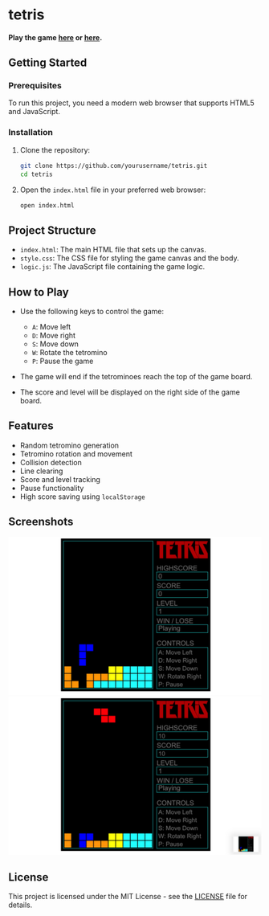 # tetris

#### Play the game [here](garvit-exe.github.io/tetris) or [here](tetris-by-garvit.vercel.app).

## Getting Started

### Prerequisites

To run this project, you need a modern web browser that supports HTML5 and JavaScript.

### Installation

1. Clone the repository:

    ```sh
    git clone https://github.com/yourusername/tetris.git
    cd tetris
    ```

2. Open the `index.html` file in your preferred web browser:

    ```sh
    open index.html
    ```

## Project Structure

- `index.html`: The main HTML file that sets up the canvas.
- `style.css`: The CSS file for styling the game canvas and the body.
- `logic.js`: The JavaScript file containing the game logic.

## How to Play

- Use the following keys to control the game:
  - `A`: Move left
  - `D`: Move right
  - `S`: Move down
  - `W`: Rotate the tetromino
  - `P`: Pause the game

- The game will end if the tetrominoes reach the top of the game board.
- The score and level will be displayed on the right side of the game board.

## Features

- Random tetromino generation
- Tetromino rotation and movement
- Collision detection
- Line clearing
- Score and level tracking
- Pause functionality
- High score saving using `localStorage`

## Screenshots

![Game Screenshot 1](screenshot1.jpg)
![Game Screenshot 2](screenshot2.jpg)

## License

This project is licensed under the MIT License - see the [LICENSE](LICENSE) file for details.
